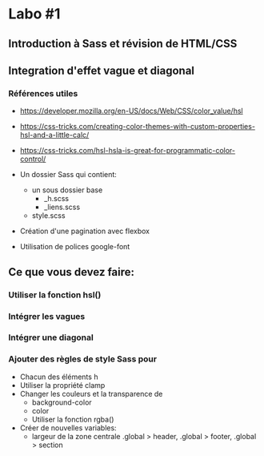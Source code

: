 # Labo #1
## Introduction à Sass et révision de HTML/CSS
## Integration d'effet vague et diagonal

### Références utiles

- https://developer.mozilla.org/en-US/docs/Web/CSS/color_value/hsl
- https://css-tricks.com/creating-color-themes-with-custom-properties-hsl-and-a-little-calc/
- https://css-tricks.com/hsl-hsla-is-great-for-programmatic-color-control/


- Un dossier Sass qui contient:
    - un sous dossier base
      - _h.scss
      - _liens.scss
    - style.scss
- Création d'une pagination avec flexbox
- Utilisation de polices google-font

## Ce que vous devez faire:

### Utiliser la fonction hsl()
### Intégrer les vagues
### Intégrer une diagonal

### Ajouter des règles de style Sass pour
  - Chacun des éléments h
  - Utiliser la propriété clamp
  - Changer les couleurs et la transparence de 
    - background-color
    - color
    - Utiliser  la fonction rgba()
  - Créer de nouvelles variables:
    - largeur de la zone centrale .global > header, .global > footer, .global > section
  